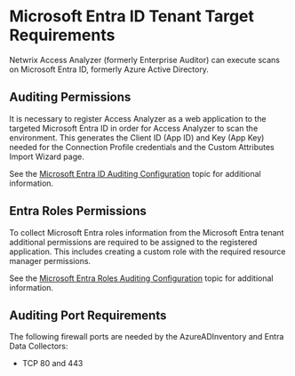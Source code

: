 # Microsoft Entra ID Tenant Target Requirements

Netwrix Access Analyzer (formerly Enterprise Auditor) can execute scans on Microsoft Entra ID,
formerly Azure Active Directory.

## Auditing Permissions

It is necessary to register Access Analyzer as a web application to the targeted Microsoft Entra ID
in order for Access Analyzer to scan the environment. This generates the Client ID (App ID) and Key
(App Key) needed for the Connection Profile credentials and the Custom Attributes Import Wizard
page.

See the [Microsoft Entra ID Auditing Configuration](/docs/accessanalyzer/12.0/configuration/data-sources/entraid/access.md) topic for additional information.

## Entra Roles Permissions

To collect Microsoft Entra roles information from the Microsoft Entra tenant additional permissions
are required to be assigned to the registered application. This includes creating a custom role with
the required resource manager permissions.

See the
[Microsoft Entra Roles Auditing Configuration](/docs/accessanalyzer/12.0/getting-started/requirements/solutions/entraid/entraroles.md)
topic for additional information.

## Auditing Port Requirements

The following firewall ports are needed by the AzureADInventory and Entra Data Collectors:

- TCP 80 and 443
